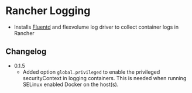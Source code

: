 # Rancher Logging

* Installs [Fluentd](https://www.fluentd.org/) and flexvolume log driver to collect container logs in Rancher

## Changelog

* 0.1.5
    * Added option `global.privileged` to enable the privileged securityContext in logging containers. This is needed when running SELinux enabled Docker on the host(s).
